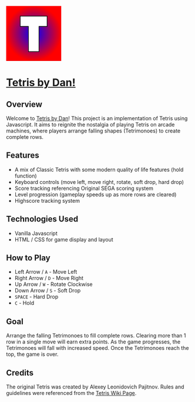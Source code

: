<img src="./Tetris-Dan/public/T-logo.svg" alt="Dan's Tetris Logo" width = 150px>

# [Tetris by Dan!](https://tetris-by-dan.vercel.app/)


## Overview
Welcome to [Tetris by Dan](https://tetris-by-dan.vercel.app/)! This project is an implementation of Tetris using Javascript. It aims to reignite the nostalgia of playing Tetris on arcade machines, where players arrange falling shapes (Tetrimonoes) to create complete rows.

## Features
- A mix of Classic Tetris with some modern quality of life features (hold function)
- Keyboard controls (move left, move right, rotate, soft drop, hard drop)
- Score tracking referencing Original SEGA scoring system
- Level progression (gameplay speeds up as more rows are cleared)
- Highscore tracking system

## Technologies Used
- Vanilla Javascript
- HTML / CSS for game display and layout

## How to Play
- Left Arrow / ```A``` - Move Left
- Right Arrow / ```D``` - Move Right
- Up Arrow / ```W``` - Rotate Clockwise
- Down Arrow / ```S``` - Soft Drop
- ```SPACE``` - Hard Drop
- ```C``` - Hold

## Goal
Arrange the falling Tetrimonoes to fill complete rows. Clearing more than 1 row in a single move will earn extra points. As the game progresses, the Tetrimonoes will fall with increased speed. Once the Tetrimonoes reach the top, the game is over.

## Credits
The original Tetris was created by Alexey Leonidovich Pajitnov.
Rules and guidelines were referenced from the [Tetris Wiki Page](https://tetris.wiki/Tetris_Guideline).

